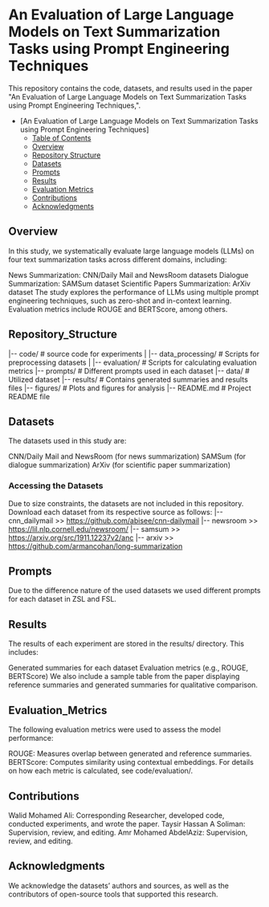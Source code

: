 # An Evaluation of Large Language Models on Text Summarization Tasks using Prompt Engineering Techniques
This repository contains the code, datasets, and results used in the paper "An Evaluation of Large Language Models on Text Summarization Tasks using Prompt Engineering Techniques,".
- [An Evaluation of Large Language Models on Text Summarization Tasks using Prompt Engineering Techniques]
  - [Table of Contents](#table-of-contents)
  - [Overview](#overview)
  - [Repository Structure](#Repository_Structure)
  - [Datasets](#Datasets)
  - [Prompts](#Prompts)
  - [Results](#Results)
  - [Evaluation Metrics](#Evaluation_Metrics)
  - [Contributions](#Contributions)
  - [Acknowledgments](#Acknowledgments)

## Overview
In this study, we systematically evaluate large language models (LLMs) on four text summarization tasks across different domains, including:

News Summarization: CNN/Daily Mail and NewsRoom datasets
Dialogue Summarization: SAMSum dataset
Scientific Papers Summarization: ArXiv dataset
The study explores the performance of LLMs using multiple prompt engineering techniques, such as zero-shot and in-context learning. Evaluation metrics include ROUGE and BERTScore, among others.

## Repository_Structure
|-- code/                   # source code for experiments
|   |-- data_processing/    # Scripts for preprocessing datasets
|   |-- evaluation/         # Scripts for calculating evaluation metrics
|-- prompts/                # Different prompts used in each dataset
|-- data/                   # Utilized dataset
|-- results/                # Contains generated summaries and results files
|-- figures/                # Plots and figures for analysis
|-- README.md               # Project README file


## Datasets

The datasets used in this study are:

CNN/Daily Mail and NewsRoom (for news summarization)
SAMSum (for dialogue summarization)
ArXiv (for scientific paper summarization)
### Accessing the Datasets
Due to size constraints, the datasets are not included in this repository. Download each dataset from its respective source as follows:
|-- cnn_dailymail >> https://github.com/abisee/cnn-dailymail
|-- newsroom      >> https://lil.nlp.cornell.edu/newsroom/
|-- samsum        >> https://arxiv.org/src/1911.12237v2/anc
|-- arxiv         >> https://github.com/armancohan/long-summarization

## Prompts
Due to the difference nature of the used datasets we used different prompts for each dataset in ZSL and FSL.
## Results
The results of each experiment are stored in the results/ directory. This includes:

Generated summaries for each dataset
Evaluation metrics (e.g., ROUGE, BERTScore)
We also include a sample table from the paper displaying reference summaries and generated summaries for qualitative comparison.

## Evaluation_Metrics
The following evaluation metrics were used to assess the model performance:

ROUGE: Measures overlap between generated and reference summaries.
BERTScore: Computes similarity using contextual embeddings.
For details on how each metric is calculated, see code/evaluation/.

## Contributions
Walid Mohamed Ali: Corresponding Researcher, developed code, conducted experiments, and wrote the paper.
Taysir Hassan A Soliman: Supervision, review, and editing.
Amr Mohamed AbdelAziz: Supervision, review, and editing.

## Acknowledgments

We acknowledge the datasets’ authors and sources, as well as the contributors of open-source tools that supported this research.






